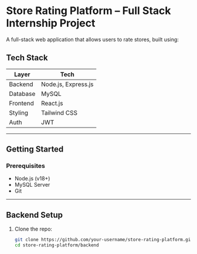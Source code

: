 # Store Rating Platform – Full Stack Internship Project

A full-stack web application that allows users to rate stores, built using:

## Tech Stack

| Layer    | Tech                |
|----------|---------------------|
| Backend  | Node.js, Express.js |
| Database | MySQL               |
| Frontend | React.js            |
| Styling  | Tailwind CSS        |
| Auth     | JWT                 |

---

## Getting Started

### Prerequisites

- Node.js (v18+)
- MySQL Server
- Git

---

## Backend Setup

1. Clone the repo:
   ```bash
   git clone https://github.com/your-username/store-rating-platform.git
   cd store-rating-platform/backend
